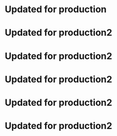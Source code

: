 # Updated for production
# Updated for production2 
# Updated for production2 
# Updated for production2 
# Updated for production2 
# Updated for production2 
